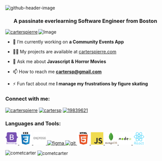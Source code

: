 ![github-header-image](https://user-images.githubusercontent.com/112281941/199516910-a2c13cd3-b328-4e98-993e-2ab512464cc3.png)

<!-- <h1 align="center">Welcome. I'm Carter Pierre</h1> -->
<h3 align="center">A passinate everlearning Software Engineer from Boston</h3>
<img align="right" alt="Image" width="400" src="https://i.pinimg.com/originals/32/6e/7a/326e7a27648bdf825c3c39a0bd17c4d6.gif">

<p align="left"> <a href="https://twitter.com/carterspierre" target="blank"><img src="https://img.shields.io/twitter/follow/carterspierre?logo=twitter&style=for-the-badge" alt="carterspierre" /></a> </p>

- 🔭 I’m currently working on **a Community Events App**

- 👨‍💻 My projects are available at [carterspierre.com](carterspierre.com)

- 💬 Ask me about **Javascript & Horror Movies**

- 📫 How to reach me **cartersp@gmail.com**

- ⚡ Fun fact about me **I manage my frustrations by figure skating**

<h3 align="left">Connect with me:</h3>
<p align="left">
<a href="https://twitter.com/carterspierre" target="blank"><img align="center" src="https://raw.githubusercontent.com/rahuldkjain/github-profile-readme-generator/master/src/images/icons/Social/twitter.svg" alt="carterspierre" height="30" width="40" /></a>
<a href="https://linkedin.com/in/cartersp" target="blank"><img align="center" src="https://raw.githubusercontent.com/rahuldkjain/github-profile-readme-generator/master/src/images/icons/Social/linked-in-alt.svg" alt="cartersp" height="30" width="40" /></a>
<a href="https://stackoverflow.com/users/19839621" target="blank"><img align="center" src="https://raw.githubusercontent.com/rahuldkjain/github-profile-readme-generator/master/src/images/icons/Social/stack-overflow.svg" alt="19839621" height="30" width="40" /></a>
</p>

<h3 align="left">Languages and Tools:</h3>
<p align="left"> <a href="https://getbootstrap.com" target="_blank" rel="noreferrer"> <img src="https://raw.githubusercontent.com/devicons/devicon/master/icons/bootstrap/bootstrap-plain-wordmark.svg" alt="bootstrap" width="40" height="40"/> </a> <a href="https://www.w3schools.com/css/" target="_blank" rel="noreferrer"> <img src="https://raw.githubusercontent.com/devicons/devicon/master/icons/css3/css3-original-wordmark.svg" alt="css3" width="40" height="40"/> </a> <a href="https://expressjs.com" target="_blank" rel="noreferrer"> <img src="https://raw.githubusercontent.com/devicons/devicon/master/icons/express/express-original-wordmark.svg" alt="express" width="40" height="40"/> </a> <a href="https://www.figma.com/" target="_blank" rel="noreferrer"> <img src="https://www.vectorlogo.zone/logos/figma/figma-icon.svg" alt="figma" width="40" height="40"/> </a> <a href="https://git-scm.com/" target="_blank" rel="noreferrer"> <img src="https://www.vectorlogo.zone/logos/git-scm/git-scm-icon.svg" alt="git" width="40" height="40"/> </a> <a href="https://www.w3.org/html/" target="_blank" rel="noreferrer"> <img src="https://raw.githubusercontent.com/devicons/devicon/master/icons/html5/html5-original-wordmark.svg" alt="html5" width="40" height="40"/> </a> <a href="https://developer.mozilla.org/en-US/docs/Web/JavaScript" target="_blank" rel="noreferrer"> <img src="https://raw.githubusercontent.com/devicons/devicon/master/icons/javascript/javascript-original.svg" alt="javascript" width="40" height="40"/> </a> <a href="https://www.mongodb.com/" target="_blank" rel="noreferrer"> <img src="https://raw.githubusercontent.com/devicons/devicon/master/icons/mongodb/mongodb-original-wordmark.svg" alt="mongodb" width="40" height="40"/> </a> <a href="https://nodejs.org" target="_blank" rel="noreferrer"> <img src="https://raw.githubusercontent.com/devicons/devicon/master/icons/nodejs/nodejs-original-wordmark.svg" alt="nodejs" width="40" height="40"/> </a> <a href="https://reactjs.org/" target="_blank" rel="noreferrer"> <img src="https://raw.githubusercontent.com/devicons/devicon/master/icons/react/react-original-wordmark.svg" alt="react" width="40" height="40"/> </a> </p>

<p><img align="left" src="https://github-readme-stats.vercel.app/api/top-langs?username=cometcarter&show_icons=true&locale=en&layout=compact" alt="cometcarter" /></p>

<p>&nbsp;<img align="center" src="https://github-readme-stats.vercel.app/api?username=cometcarter&show_icons=true&locale=en" alt="cometcarter" /></p>
